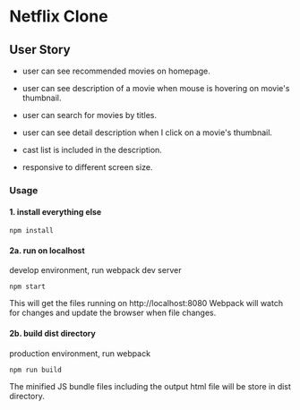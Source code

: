 # Netflix Clone


## User Story

- user can see recommended movies on homepage.

- user can see description of a movie when mouse is hovering on movie's thumbnail.

- user can search for movies by titles.

- user can see detail description when I click on a movie's thumbnail.

- cast list is included in the description.

- responsive to different screen size.

### Usage

#### 1. install everything else

```
npm install
```

#### 2a. run on localhost

develop environment, run webpack dev server

```
npm start
```

This will get the files running on http://localhost:8080
Webpack will watch for changes and update the browser when file changes.

#### 2b. build dist directory

production environment, run webpack

```
npm run build
```

The minified JS bundle files including the output html file will be store in dist directory.
